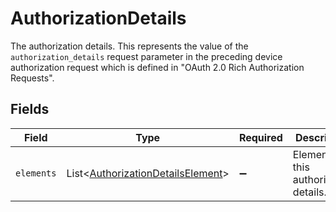# AuthorizationDetails

The authorization details. This represents the value of the `authorization_details`
request parameter in the preceding device authorization request which is defined in
"OAuth 2.0 Rich Authorization Requests".



## Fields

| Field                                                                                        | Type                                                                                         | Required                                                                                     | Description                                                                                  |
| -------------------------------------------------------------------------------------------- | -------------------------------------------------------------------------------------------- | -------------------------------------------------------------------------------------------- | -------------------------------------------------------------------------------------------- |
| `elements`                                                                                   | List\<[AuthorizationDetailsElement](../../models/components/AuthorizationDetailsElement.md)> | :heavy_minus_sign:                                                                           | Elements of this authorization details.<br/>                                                 |